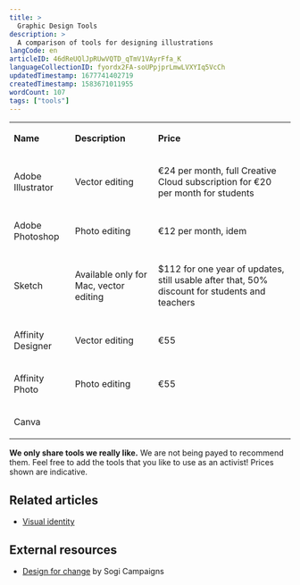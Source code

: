 ```yaml
---
title: >
  Graphic Design Tools
description: >
  A comparison of tools for designing illustrations
langCode: en
articleID: 46dReUQlJpRUwVQTD_qTmV1VAyrFfa_K
languageCollectionID: fyordx2FA-soUPpjprLmwLVXYIq5VcCh
updatedTimestamp: 1677741402719
createdTimestamp: 1583671011955
wordCount: 107
tags: ["tools"]
---
```


<table><tbody><tr><td><p><strong>Name</strong></p></td><td><p><strong>Description</strong></p></td><td><p><strong>Price</strong></p></td></tr><tr><td><p>Adobe Illustrator</p></td><td><p>Vector editing</p></td><td><p>€24 per month, full Creative Cloud subscription for €20 per month for students</p></td></tr><tr><td><p>Adobe Photoshop</p></td><td><p>Photo editing</p></td><td><p>€12 per month, idem</p></td></tr><tr><td><p>Sketch</p></td><td><p>Available only for Mac, vector editing</p></td><td><p>$112 for one year of updates, still usable after that, 50% discount for students and teachers</p></td></tr><tr><td><p>Affinity Designer</p></td><td><p>Vector editing</p></td><td><p>€55</p></td></tr><tr><td><p>Affinity Photo</p></td><td><p>Photo editing</p></td><td><p>€55</p></td></tr><tr><td><p>Canva</p></td><td><p></p></td><td><p></p></td></tr></tbody></table>

**We only share tools we really like.** We are not being payed to recommend them. Feel free to add the tools that you like to use as an activist! Prices shown are indicative.

## Related articles

-   [Visual identity](/communication/visual-identity)
    

## External resources

-   [Design for change](https://courses.sogicampaigns.org/design/) by Sogi Campaigns